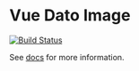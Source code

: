 # Vue Dato Image

[![Build Status](https://img.shields.io/npm/v/vue-dato-image)](https://www.npmjs.com/package/vue-dato-image)

See [docs](https://vue-dato-image.netlify.com) for more information.